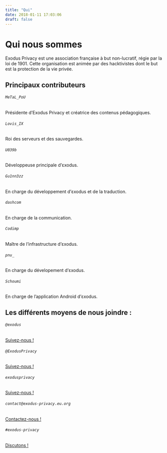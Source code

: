 ```yaml
---
title: "Qui"
date: 2018-01-11 17:03:06
draft: false
---
```


# Qui nous sommes
Exodus Privacy est une association française à but non-lucratif, régie par la loi de 1901. Cette organisation est animée par des hacktivistes dont le but est la protection de la vie privée.

## Principaux contributeurs
<div class="row justify-content-md-center">
    <div class="col-md-3 mt-3 text-center">
        <i class="far fa-3x fa-user mt-2 ml-auto mr-auto text-primary"></i>
        <div class="card-body">
            <h6 class="card-title"><code>MeTaL_PoU</code></h6>
            <a href="https://mastodon.opportunis.me/@MeTaL_PoU"><i class="fab fa-2x fa-mastodon"></i></a>
            <a href="https://twitter.com/metal_pou"><i class="fab fa-2x fa-twitter"></i></a>
            <p class="small">Présidente d’Exodus Privacy et créatrice des contenus pédagogiques.</p>
        </div>
    </div>
    <div class="col-md-3 mt-3 text-center">
        <i class="far fa-3x fa-user mt-2 ml-auto mr-auto text-primary"></i>
        <div class="card-body">
            <h6 class="card-title"><code>Lovis_IX</code></h6>
            <a href="https://pleroma.foucry.net/users/Jacques"><i class="fab fa-2x fa-mastodon"></i></a>
            <a href="https://github.com/jfoucry"><i class="fab fa-github fa-2x"></i></a>
            <p class="small">Roi des serveurs et des sauvegardes.</p>
        </div>
    </div>
    <div class="col-md-3 mt-3 text-center">
        <i class="far fa-3x fa-user mt-2 ml-auto mr-auto text-primary"></i>
        <div class="card-body">
            <h6 class="card-title"><code>U039b</code></h6>
            <a href="https://mastodon.social/@U039b"><i class="fab fa-2x fa-mastodon"></i></a>
            <a href="https://twitter.com/U039b"><i class="fab fa-2x fa-twitter"></i></a>
            <a href="https://github.com/U039b"><i class="fab fa-github fa-2x"></i></a>
            <p class="small">Développeuse principale d’εxodus.</p>
        </div>
    </div>
    <div class="col-md-3 mt-3 text-center">
        <i class="far fa-3x fa-user mt-2 ml-auto mr-auto text-primary"></i>
        <div class="card-body">
            <h6 class="card-title"><code>Gu1nn3zz</code></h6>
            <a href="https://github.com/Gu1nness"><i class="fab fa-github fa-2x"></i></a>
            <p class="small">En charge du développement d’εxodus et de la traduction.</p>
        </div>
    </div>
    <div class="col-md-3 mt-3 text-center">
        <i class="far fa-3x fa-user mt-2 ml-auto mr-auto text-primary"></i>
        <div class="card-body">
            <h6 class="card-title"><code>dashcom</code></h6>
            <a href="https://mamot.fr/@dashcom"><i class="fab fa-2x fa-mastodon"></i></a>
            <a href="https://twitter.com/dashcom_"><i class="fab fa-2x fa-twitter"></i></a>
            <p class="small">En charge de la communication.</p>
        </div>
    </div>
    <div class="col-md-3 mt-3 text-center">
        <i class="far fa-3x fa-user mt-2 ml-auto mr-auto text-primary"></i>
        <div class="card-body">
            <h6 class="card-title"><code>Codimp</code></h6>
            <a href="https://mastodon.social/@codeurimpulsif"><i class="fab fa-2x fa-mastodon"></i></a>
            <a href="https://twitter.com/codeurimpulsif"><i class="fab fa-2x fa-twitter"></i></a>
            <a href="https://github.com/codeurimpulsif"><i class="fab fa-github fa-2x"></i></a>
            <p class="small">Maître de l’infrastructure d’εxodus.</p>
        </div>
    </div>
    <div class="col-md-3 mt-3 text-center">
        <i class="far fa-3x fa-user mt-2 ml-auto mr-auto text-primary"></i>
        <div class="card-body">
            <h6 class="card-title"><code>pnu_</code></h6>
            <a href="https://twitter.com/simon_pnu"><i class="fab fa-2x fa-twitter"></i></a>
            <a href="https://github.com/simpnu"><i class="fab fa-github fa-2x"></i></a>
            <p class="small">En charge du dévelopement d’εxodus.</p>
        </div>
    </div>
    <div class="col-md-3 mt-3 text-center">
        <i class="far fa-3x fa-user mt-2 ml-auto mr-auto text-primary"></i>
        <div class="card-body">
            <h6 class="card-title"><code>Schoumi</code></h6>
            <a href="https://twitter.com/schoumi"><i class="fab fa-2x fa-twitter"></i></a>
            <a href="https://github.com/Schoumi"><i class="fab fa-github fa-2x"></i></a>
            <p class="small">En charge de l’application Android d’εxodus.</p>
        </div>
    </div>
</div>

## Les différents moyens de nous joindre :
<div class="row">
    <div class="col-md-4 text-center">
        <i class="fab fa-3x fa-mastodon mt-2 ml-auto mr-auto text-primary"></i>
        <div class="card-body">
            <h6 class="card-title"><code>@exodus</code></h6>
            <a href="https://framapiaf.org/@exodus" class="btn btn-sm btn-primary">Suivez-nous !</a>
        </div>
    </div>
    <div class="col-md-4 text-center">
        <i class="fab fa-3x fa-twitter mt-2 ml-auto mr-auto text-primary"></i>
        <div class="card-body">
            <h6 class="card-title"><code>@ExodusPrivacy</code></h6>
            <a href="https://twitter.com/ExodusPrivacy" class="btn btn-sm btn-primary">Suivez-nous !</a>
        </div>
    </div>
    <div class="col-md-4 text-center">
        <i class="fab fa-3x fa-facebook-square mt-2 ml-auto mr-auto text-primary"></i>
        <div class="card-body">
            <h6 class="card-title"><code>exodusprivacy</code></h6>
            <a href="https://facebook.com/exodusprivacy" class="btn btn-sm btn-primary">Suivez-nous !</a>
        </div>
    </div>
</div>

<div class="row justify-content-md-center">
    <div class="col-md-5 text-center">
        <i class="fa fa-3x fa-envelope mt-2 ml-auto mr-auto text-primary"></i>
        <div class="card-body">
            <h6 class="card-title"><code>contact@exodus-privacy.eu.org</code></h6>
            <a href="mailto:contact@exodus-privacy.eu.org" class="btn btn-sm btn-primary">Contactez-nous !</a>
        </div>
    </div>
    <div class="col-md-5 text-center">
        <i class="fa fa-3x fa-comments mt-2 ml-auto mr-auto text-primary"></i>
        <div class="card-body">
            <h6 class="card-title"><code>#exodus-privacy</code></h6>
            <a href="https://matrix.to/#/#exodus-privacy:matrix.org" class="btn btn-sm btn-primary">Discutons !</a>
        </div>
    </div>
</div>
